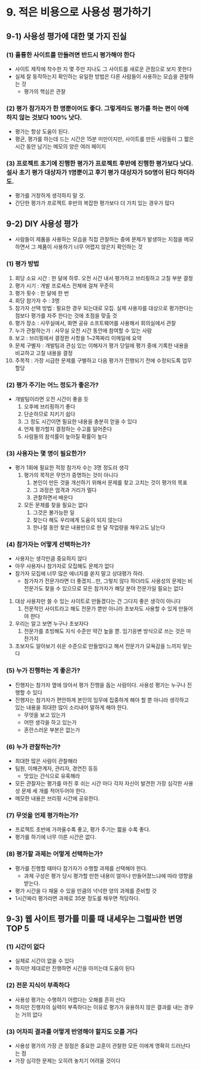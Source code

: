 # 9. 적은 비용으로 사용성 평가하기

## 9-1) 사용성 평가에 대한 몇 가지 진실

### (1) 훌륭한 사이트를 만들려면 반드시 평가해야 한다

- 사이트 제작에 착수한 지 몇 주만 지나도 그 사이트를 새로운 관점으로 보지 못한다
- 실제 잘 동작하는지 확인하는 유일한 방법은 다른 사람들이 사용하는 모습을 관찰하는 것
  - 평가의 핵심은 관찰

### (2) 평가 참가자가 한 명뿐이어도 좋다. 그렇게라도 평가를 하는 편이 아예 하지 않는 것보다 100% 낫다.

- 평가는 항상 도움이 된다.
- 평균, 평가를 하는데 드는 시간은 15분 미만이지만, 사이트를 만든 사람들이 그 짧은 시간 동안 남기는 메모의 양은 여러 페이지

### (3) 프로젝트 초기에 진행한 평가가 프로젝트 후반에 진행한 평가보다 낫다. 설사 초기 평가 대상자가 1명뿐이고 후기 평가 대상자가 50명이 된다 하더라도.

- 평가를 거창하게 생각하지 말 것.
- 간단한 평가가 프로젝트 후반의 복잡한 평가보다 더 가치 있는 경우가 많다

## 9-2) DIY 사용성 평가

- 사람들이 제품을 사용하는 모습을 직접 관찰하는 중에 문제가 발생하는 지점을 메모하면서 그 제품이 사용하기 너무 어렵지 않은지 확인하는 것

### (1) 평가 방법

1. 회당 소요 시간 : 한 달에 하루. 오전 시간 내서 평가하고 브리핑하고 고칠 부분 결정
2. 평가 시기 : 개발 프로세스 전체에 걸쳐 꾸준히
3. 평가 횟수 : 한 달에 한 번
4. 회당 참가자 수 : 3명
5. 참가자 선택 방법 : 필요한 경우 되는대로 모집. 실제 사용자를 대상으로 평가한다는 점보다 평가를 자주 한다는 것에 초점을 맞출 것
6. 평가 장소 : 사무실에서, 화면 공유 소프트웨어를 사용해서 회의실에서 관찰
7. 누가 관찰하는가 : 사무실 오전 시간 동안에 참여할 수 있는 사람
8. 보고 : 브리핑에서 결정한 사항을 1~2쪽짜리 이메일에 요약
9. 문제 구별자 : 개발팀과 관심 있는 이해자가 평가 당일에 평가 중에 기록한 내용을 비교하고 고칠 내용을 결정
10. 주목적 : 가장 시급한 문제를 구별하고 다음 평가가 진행되기 전에 수정되도록 업무 할당

### (2) 평가 주기는 어느 정도가 좋은가?

- 개발팀이라면 오전 시간이 좋을 듯
  1. 오후에 브리핑하기 좋다
  2. 단순하므로 지키기 쉽다
  3. 그 정도 시간이면 필요한 내용을 충분히 얻을 수 있다
  4. 언제 평가할지 결정하는 수고를 덜어준다
  5. 사람들의 참석률이 높아질 확률이 높다

### (3) 사용자는 몇 명이 필요한가?

- 평가 1회에 필요한 적정 참가자 수는 3명 정도라 생각
  1. 평가의 목적은 무언가 증명하는 것이 아니다
     1. 본인이 만든 것을 개선하기 위해서 문제를 찾고 고치는 것이 평가의 목표
     2. 그 과정은 엄격과 거리가 멀다
     3. 관찰하면서 배운다
  2. 모든 문제를 찾을 필요는 없다
     1. 그것은 불가능한 일
     2. 찾는다 해도 우리에게 도움이 되지 않는다
     3. 한나절 동안 찾은 내용만으로 한 달 작업량을 채우고도 남는다

### (4) 참가자는 어떻게 선택하는가?

- 사용자는 생각만큼 중요하지 않다
- 아무 사용자나 참가자로 모집해도 문제가 없다
- 참가자 모집에 너무 많은 에너지를 쏟지 말고 상대평가 하라.
  - 참가자가 전문가라면 더 좋겠지…만, 그렇지 않다 하더라도 사용성의 문제는 비전문가도 찾을 수 있으므로 모든 참가자가 해당 분야 전문가일 필요는 없다

1. 대상 사용자만 쓸 수 있는 사이트로 만들겠다는 건 그다지 좋은 생각이 아니다
   1. 전문적인 사이트라고 해도 전문가 뿐만 아니라 초보자도 사용할 수 있게 만들어야 한다
2. 우리는 알고 보면 누구나 초보자다
   1. 전문가를 초빙해도 지식 수준만 약간 높을 뿐. 임기응변 방식으로 쓰는 것은 마찬가지
3. 초보자도 알아보기 쉬운 수준으로 만들었다고 해서 전문가가 모욕감을 느끼지 앟는다

### (5) 누가 진행하는 게 좋은가?

- 진행자는 참가자 옆에 앉아서 평가 진행을 돕는 사람이다. 사용성 평가는 누구나 진행할 수 있다
- 진행자는 참가자가 편안하게 본인의 임무에 집중하게 해야 할 뿐 아니라 생각하고 있는 내용을 최대한 많이 소리내어 말하게 해야 한다.
  - 무엇을 보고 있는가
  - 어떤 생각을 하고 있는가
  - 혼란스러운 부분은 없는가

### (6) 누가 관찰하는가?

- 최대한 많은 사람이 관찰해라
- 팀원, 이해관계자, 관리자, 경연진 등등
  - 맛있는 간식으로 유혹해라
- 모든 관찰자는 평가를 마친 후 쉬는 시간 마다 각자 자신이 발견한 가장 심각한 사용성 문제 세 개를 적어두어야 한다.
- 메모한 내용은 브리핑 시간에 공유한다.

### (7) 무엇을 언제 평가하는가?

- 프로젝트 초반에 가까울수록 좋고, 평가 주기는 짧을 수록 좋다.
- 평가를 하기에 너무 이른 시간은 없다.

### (8) 평가할 과제는 어떻게 선택하는가?

- 평가를 진행할 때마다 참가자가 수행할 과제를 선택해야 한다.
  - 과제 구성은 평가 당시 평가할 만한 내용이 얼마나 만들어졌느냐에 따라 영향을 받는다.
- 평가 시간을 다 채울 수 있을 만큼의 넉넉한 양의 과제를 준비할 것
- 1시간짜리 평가라면 과제로 35분 정도를 채우면 적당하다.

## 9-3) 웹 사이트 평가를 미룰 때 내세우는 그럴싸한 변명 TOP 5

### (1) 시간이 없다

- 실제로 시간이 없을 수 있다
- 하지만 제대로만 진행하면 시간을 아끼는데 도움이 된다

### (2) 전문 지식이 부족하다

- 사용성 평가는 수행하기 어렵다는 오해를 흔히 산다
- 하지만 진행자의 실력이 부족하다는 이유로 평가가 유용하지 않은 결과를 내는 경우는 거의 없다

### (3) 어차피 결과를 어떻게 반영해야 할지도 모를 거다

- 사용성 평가의 가장 큰 장점은 중요한 교훈이 관찰한 모든 이에게 명확히 드러난다는 점
- 가장 심각한 문제는 오히려 놓치기 어려울 것이다
